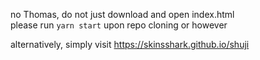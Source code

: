 no Thomas, do not just download and open index.html  
please run `yarn start` upon repo cloning or however  

alternatively, simply visit https://skinsshark.github.io/shuji
